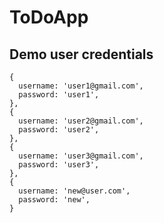 # ToDoApp
## Demo user credentials
```
{
  username: 'user1@gmail.com',
  password: 'user1',
},
{
  username: 'user2@gmail.com',
  password: 'user2',
},
{
  username: 'user3@gmail.com',
  password: 'user3',
},
{
  username: 'new@user.com',
  password: 'new',
}

```
